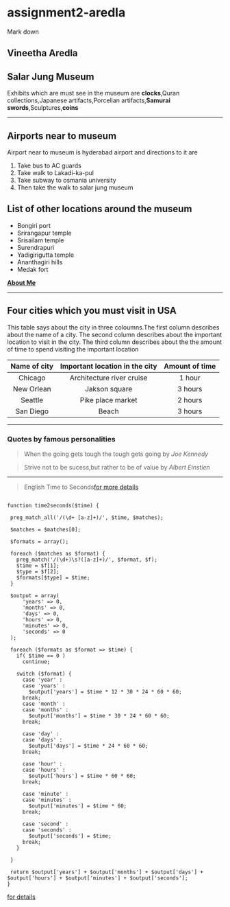# assignment2-aredla
Mark down
## Vineetha Aredla 
## Salar Jung Museum
  Exhibits which are must see in the museum are **clocks**,Quran collections,Japanese artifacts,Porcelian artifacts,**Samurai swords**,Sculptures,**coins**

---

## Airports near to museum
 Airport near to museum is hyderabad airport and directions to it are

1. Take bus to AC guards
2. Take walk to Lakadi-ka-pul
3. Take subway to osmania university
4. Then take the walk to salar jung museum

## List of other locations around the museum

* Bongiri port
* Srirangapur  temple
* Srisailam temple
* Surendrapuri
* Yadigirigutta temple
* Ananthagiri hills
* Medak fort

**[About Me](AboutMe.md)**

---

## Four cities which you must visit in USA
  This table says about the city in three coloumns.The first column describes about the name of a city.
The second column describes about the important location to visit in the city. The third column
describes about the the amount of time to spend visiting the important location



| Name of city | Important location in the city | Amount of time |
| :---:          | :---:                        | :---: |
|Chicago         |Architecture river cruise     |1 hour|
|New Orlean      |Jakson square                 |3 hours|
|Seattle         |Pike place market             |2 hours|
|San Diego       |Beach                         |3 hours|

---
### Quotes by famous personalities



>When the going gets tough the tough gets going
by  *Joe Kennedy*



>Strive not to be sucess,but rather to be of value
by *Albert Einstien*
---
>English Time to Seconds[for more details](https://css-tricks.com/snippets/php/)

```

function time2seconds($time) {

 preg_match_all('/(\d+ [a-z]+)/', $time, $matches);
 
 $matches = $matches[0];

 $formats = array();

 foreach ($matches as $format) {
   preg_match('/(\d+)\s?([a-z]+)/', $format, $f);
   $time = $f[1];
   $type = $f[2];
   $formats[$type] = $time;
 }

 $output = array(
     'years' => 0,
     'months' => 0,
     'days' => 0,
     'hours' => 0,
     'minutes' => 0,
     'seconds' => 0
 );

 foreach ($formats as $format => $time) {
   if( $time == 0 )
     continue;

   switch ($format) {
     case 'year' :
     case 'years' :
       $output['years'] = $time * 12 * 30 * 24 * 60 * 60;
     break;
     case 'month' :
     case 'months' :
       $output['months'] = $time * 30 * 24 * 60 * 60;
     break;

     case 'day' :
     case 'days' :
       $output['days'] = $time * 24 * 60 * 60;
     break;

     case 'hour' :
     case 'hours' :
       $output['hours'] = $time * 60 * 60;
     break;

     case 'minute' :
     case 'minutes' :
       $output['minutes'] = $time * 60;
     break;

     case 'second' :
     case 'seconds' :
       $output['seconds'] = $time;
     break;
   }

 }

 return $output['years'] + $output['months'] + $output['days'] + $output['hours'] + $output['minutes'] + $output['seconds'];
}

```

[for details](https://css-tricks.com/snippets/php/english-time-to-seconds/)
